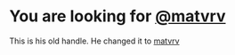 # You are looking for [@matvrv](https://github.com/matrv)
This is his old handle. He changed it to [matvrv](https://github.com/matrv)
